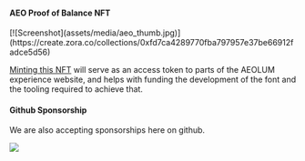 #### AEO Proof of Balance NFT

<div markdown='1' class="nft_thumb">
[![Screenshot](assets/media/aeo_thumb.jpg)](https://create.zora.co/collections/0xfd7ca4289770fba797957e37be66912fadce5d56)
</div>

[Minting this NFT](https://create.zora.co/collections/0xfd7ca4289770fba797957e37be66912fadce5d56) will serve as an access token to parts of the AEOLUM experience website, and helps with funding the development of the font and the tooling required to achieve that.


#### Github Sponsorship

We are also accepting sponsorships here on github.

<div markdown='1' class="sponsor_btn">

[![](assets/media/sponsor.png)](https://github.com/sponsors/vivarado)

</div>

